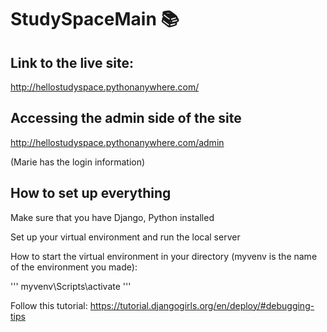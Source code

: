 # StudySpaceMain :books:

## Link to the live site:
http://hellostudyspace.pythonanywhere.com/

## Accessing the admin side of the site
http://hellostudyspace.pythonanywhere.com/admin

(Marie has the login information)

## How to set up everything
Make sure that you have Django, Python installed

Set up your virtual environment and run the local server

How to start the virtual environment in your directory (myvenv is the name of the environment you made):

'''
myvenv\Scripts\activate
'''

Follow this tutorial:
https://tutorial.djangogirls.org/en/deploy/#debugging-tips
